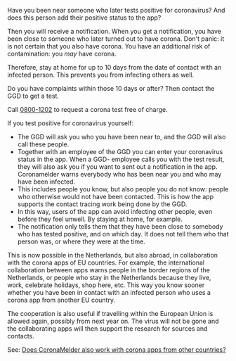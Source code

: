 Have you been near someone who later tests positive for coronavirus? And does this person add their positive status to the app?

Then you will receive a notification. When you get a notification, you have been close to someone who later turned out to have corona. Don't panic: it is not certain that you also have corona. You have an additional risk of contamination: you _may_ have corona.

Therefore, stay at home for up to 10 days from the date of contact with an infected person. This prevents you from infecting others as well.

Do you have complaints within those 10 days or after? Then contact the GGD to get a test.
 
Call <a href="tel:08001202">0800-1202</a> to request a corona test free of charge.

If you test positive for coronavirus yourself:
- The GGD will ask you who you have been near to, and the GGD will also call these people.	
- Together with an employee of the GGD you can enter your coronavirus status in the app. When a GGD- employee calls you with the test result, they will also ask you if you want to sent out a notification in the app. Coronamelder warns everybody who has been near you and who may have been infected.
- This includes people you know, but also people you do not know: people who otherwise would not have been contacted. This is how the app supports the contact tracing work being done by the GGD.
- In this way, users of the app can avoid infecting other people, even before they feel unwell. By staying at home, for example.
- The notification only tells them that they have been close to somebody who has tested positive, and on which day. It does not tell them who that person was, or where they were at the time.

This is now possible in the Netherlands, but also abroad, in collaboration with the corona apps of EU countries. For example, the international collaboration between apps warns people in the border regions of the Netherlands, or people who stay in the Netherlands because they live, work, celebrate holidays, shop here, etc. This way you know sooner whether you have been in contact with an infected person who uses a corona app from another EU country.

The cooperation is also useful if travelling within the European Union is allowed again, possibly from next year on. The virus will not be gone and the collaborating apps will then support the research for sources and contacts. 

See: [Does CoronaMelder also work with corona apps from other countries?](/en/faq/13-gebruik-app-uit-ander-land)
